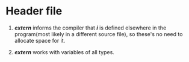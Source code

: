 Header file
===
1. ***extern*** informs the compiler that ***i*** is defined elsewhere in the program(most likely in a different source file), so these's no need to allocate space for it.

2. ***extern*** works with variables of all types.